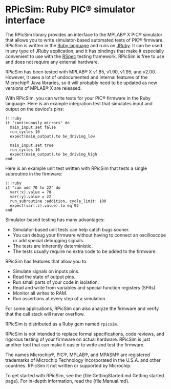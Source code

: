 # RPicSim: Ruby PIC® simulator interface

The RPicSim library provides an interface to the MPLAB® X PIC® simulator that allows you to write simulator-based automated tests of PIC® firmware.
RPicSim is written in the [Ruby language](http://ruby-lang.org) and runs on [JRuby](http://jruby.org).
It can be used in any type of JRuby application, and it has bindings that make it especially convenient to use with the [RSpec](http://rspec.info) testing framework.
RPicSim is free to use and does not require any external hardware.

RPicSim has been tested with MPLAB® X v1.85, v1.90, v1.95, and v2.00.  However, it uses a lot of undocumented and internal features of the Microchip® Java libraries, so it will probably need to be updated as new versions of MPLAB® X are released.

With RPicSim, you can write tests for your PIC® firmware in the Ruby language.  Here is an example integration test that simulates input and output on the device's pins:

    !!!ruby
    it "continuously mirrors" do
      main_input.set false
      run_cycles 10
      expect(main_output).to be_driving_low

      main_input.set true
      run_cycles 10
      expect(main_output).to be_driving_high
    end

Here is an example unit test written with RPicSim that tests a single subroutine in the firmware:

    !!!ruby
    it "can add 70 to 22" do
      var(:x).value = 70
      var(:y).value = 22
      run_subroutine :addition, cycle_limit: 100
      expect(var(:z).value).to eq 92
    end

Simulator-based testing has many advantages:

* Simulator-based unit tests can help catch bugs sooner.
* You can debug your firmware without having to connect an oscilloscope or add special debugging signals.
* The tests are inherently deterministic.
* The tests usually require no extra code to be added to the firmware.

RPicSim has features that allow you to:

* Simulate signals on inputs pins.
* Read the state of output pins.
* Run small parts of your code in isolation.
* Read and write from variables and special function registers (SFRs).
* Monitor all writes to RAM.
* Run assertions at every step of a simulation.

For some applications, RPicSim can also analyze the firmware and verify that the call stack will never overflow.

RPicSim is distributed as a Ruby gem named `rpicsim`.

RPicSim is not intended to replace formal specifications, code reviews, and rigorous testing of your firmware on actual hardware.
RPicSim is just another tool that can make it easier to write and test the firmware.

The names Microchip®, PIC®, MPLAB®, and MPASM® are registered trademarks of Microchip Technology Incorporated in the U.S.A. and other countries.  RPicSim it not written or supported by Microchip.

To get started with RPicSim, see the {file:GettingStarted.md Getting started page}.
For in-depth information, read the {file:Manual.md}.